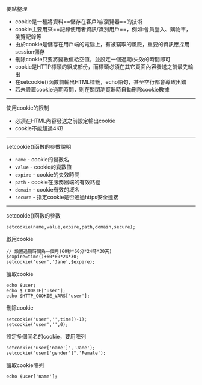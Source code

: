 要點整理
- cookie是一種將資料==儲存在客戶端/瀏覽器==的技術
- cookie主要用來==記錄使用者資訊/識別用戶==，例如:會員登入、購物車，瀏覽記錄等
- 由於cookie是儲存在用戶端的電腦上，有被竊取的風險，重要的資訊應採用session儲存
- 刪除cookie只要將變數值給空值，並設定一個過期/失效的時間即可
- cookie是HTTP標頭的組成部份，而標頭必須在其它頁面內容發送之前最先輸出
- 在setcookie()函數前輸出HTML標籤，echo語句，甚至空行都會導致出錯
- 若未設置cookie過期時間，則在關閉瀏覽器時自動刪除cookie數據

---

使用cookie的限制
* 必須在HTML內容發送之前設定輸出cookie
* cookie不能超過4KB

---

setcookie()函數的參數說明
- `name` - cookie的變數名
- `value` - cookie的變數值
- `expire` - cookie的失效時間
- `path` - cookie在服務器端的有效路徑
- `domain` - cookie有效的域名
- `secure` - 指定cookie是否通過https安全連接

---

setcookie()函數的參數
```
setcookie(name,value,expire,path,domain,secure);
```

啟用cookie
```
// 設置過期時間為一個月(60秒*60分*24時*30天)
$expire=time()+60*60*24*30;
setcookie('user','Jane',$expire);
```

讀取cookie
```
echo $user;
echo $_COOKIE['user'];
echo $HTTP_COOKIE_VARS['user'];
```

刪除cookie
```
setcookie('user','',time()-1);
setcookie('user','',0);
```

設定多個同名的cookie，要用陣列
```
setcookie("user['name']",'Jane');
setcookie("user['gender']",'Female');
```

讀取cookie陣列
```
echo $user['name'];
```